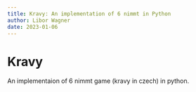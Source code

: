 ```yaml
---
title: Kravy: An implementation of 6 nimmt in Python
author: Libor Wagner
date: 2023-01-06
---
```


# Kravy

An implementaion of 6 nimmt game (kravy in czech) in python.
